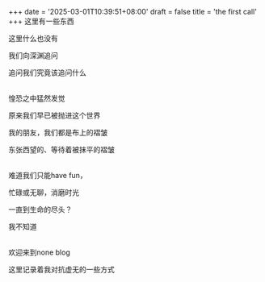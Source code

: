 +++
date = '2025-03-01T10:39:51+08:00'
draft = false
title = 'the first call'
+++
这里有一些东西

这里什么也没有

我们向深渊追问

追问我们究竟该追问什么<br><br>

惶恐之中猛然发觉

原来我们早已被抛进这个世界

我的朋友，我们都是布上的褶皱

东张西望的、等待着被抹平的褶皱<br><br>

难道我们只能have fun，

忙碌或无聊，消磨时光

一直到生命的尽头？

我不知道<br><br>

欢迎来到none blog

这里记录着我对抗虚无的一些方式





